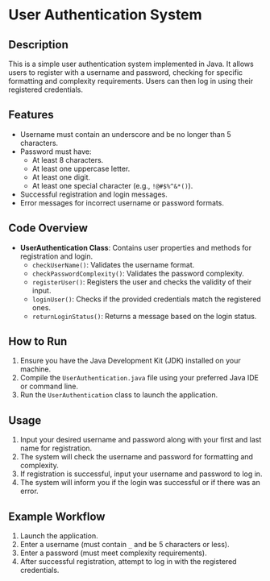 # User Authentication System

## Description
This is a simple user authentication system implemented in Java. It allows users to register with a username and password, checking for specific formatting and complexity requirements. Users can then log in using their registered credentials.

## Features
- Username must contain an underscore and be no longer than 5 characters.
- Password must have:
  - At least 8 characters.
  - At least one uppercase letter.
  - At least one digit.
  - At least one special character (e.g., `!@#$%^&*()`).
- Successful registration and login messages.
- Error messages for incorrect username or password formats.

## Code Overview
- **UserAuthentication Class**: Contains user properties and methods for registration and login.
  - `checkUserName()`: Validates the username format.
  - `checkPasswordComplexity()`: Validates the password complexity.
  - `registerUser()`: Registers the user and checks the validity of their input.
  - `loginUser()`: Checks if the provided credentials match the registered ones.
  - `returnLoginStatus()`: Returns a message based on the login status.

## How to Run
1. Ensure you have the Java Development Kit (JDK) installed on your machine.
2. Compile the `UserAuthentication.java` file using your preferred Java IDE or command line.
3. Run the `UserAuthentication` class to launch the application.

## Usage
1. Input your desired username and password along with your first and last name for registration.
2. The system will check the username and password for formatting and complexity.
3. If registration is successful, input your username and password to log in.
4. The system will inform you if the login was successful or if there was an error.

## Example Workflow
1. Launch the application.
2. Enter a username (must contain `_` and be 5 characters or less).
3. Enter a password (must meet complexity requirements).
4. After successful registration, attempt to log in with the registered credentials.
